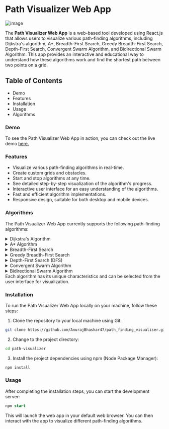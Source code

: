 # Path Visualizer Web App

![image](https://github.com/AnurajBhaskar47/path_finding_visualiser/assets/97795939/a9023feb-0024-4992-9d4b-77fd246facd9)

The **Path Visualizer Web App** is a web-based tool developed using React.js that allows users to visualize various path-finding algorithms, including Dijkstra's algorithm, A*, Breadth-First Search, Greedy Breadth-First Search, Depth-First Search, Convergent Swarm Algorithm, and Bidirectional Swarm Algorithm. This app provides an interactive and educational way to understand how these algorithms work and find the shortest path between two points on a grid.

## Table of Contents
<ul>
  <li>Demo</li>
  <li>Features</li>
  <li>Installation</li>
  <li>Usage</li>
  <li>Algorithms</li>
</ul>

### Demo
To see the Path Visualizer Web App in action, you can check out the live demo [here.](https://graphpathvisualiser.netlify.app/)

### Features
<ul>
  <li>Visualize various path-finding algorithms in real-time.</li>
  <li>Create custom grids and obstacles.</li>
  <li>Start and stop algorithms at any time.</li>
  <li>See detailed step-by-step visualization of the algorithm's progress.</li>
  <li>Interactive user interface for an easy understanding of the algorithms.</li>
  <li>Fast and efficient algorithm implementations.</li>
  <li>Responsive design, suitable for both desktop and mobile devices.</li>
</ul>

### Algorithms
The Path Visualizer Web App currently supports the following path-finding algorithms:

<details><summary>Dijkstra's Algorithm</summary> 
     <ul>
      <li>Dijkstra's algorithm is a weighted graph search algorithm that finds the shortest path between a source node and all other nodes in a graph.</li>
      <li>It explores nodes in order of their distance from the source node, guaranteeing the shortest path when all edge weights are non-negative.</li>
    </ul></details>
<details><summary>A* Algorithm</summary> 
    <ul>
      <li>A* is a heuristic-based search algorithm that combines the best features of Dijkstra's algorithm and Greedy Best-First Search.</li>
      <li>It uses a heuristic function to estimate the cost of reaching the destination, allowing it to explore paths that seem the most promising first.</li>
    </ul></details>
<details><summary>Breadth-First Search</summary> 
     <ul>
      <li>BFS is an unweighted graph search algorithm that explores all nodes at a given depth level before moving on to the next level.</li>
      <li>It is guaranteed to find the shortest path in unweighted graphs.</li>
    </ul></details>
<details><summary>Greedy Breadth-First Search</summary>
    <ul>
      <li>Greedy BFS is a variant of BFS where it uses a heuristic to prioritize nodes for exploration.</li>
      <li>Unlike A*, it doesn't consider the total cost to reach a node, making it less optimal for certain scenarios.</li>
    </ul></details>
<details><summary>Depth-First Search (DFS)</summary>
    <ul>
      <li>DFS explores as far down a branch as possible before backtracking.</li>
      <li>It doesn't guarantee the shortest path and may explore long paths before shorter ones.</li>
    </ul></details>
<details><summary>Convergent Swarm Algorithm</summary>
    <ul>
      <li>The Convergent Swarm Algorithm is a swarm-based search algorithm inspired by the behavior of birds and insects.</li>
      <li>It uses a swarm of agents to explore the search space and converge toward the destination.</li>
    </ul></details>
<details><summary>Bidirectional Swarm Algorithm</summary>
    <ul>
      <li>The Bidirectional Swarm Algorithm is an extension of the Convergent Swarm Algorithm.</li>
      <li>It explores the search space from both the source and destination simultaneously, aiming to meet in the middle.</li>
    </ul></details>
Each algorithm has its unique characteristics and can be selected from the user interface for visualization.

### Installation

To run the Path Visualizer Web App locally on your machine, follow these steps:

1. Clone the repository to your local machine using Git:

```bash
git clone https://github.com/AnurajBhaskar47/path_finding_visualiser.git
```

2. Change to the project directory:

```bash
cd path-visualizer
```

3. Install the project dependencies using npm (Node Package Manager):

```bash
npm install
```

### Usage
After completing the installation steps, you can start the development server:

```sql
npm start
```
This will launch the web app in your default web browser. You can then interact with the app to visualize different path-finding algorithms.





